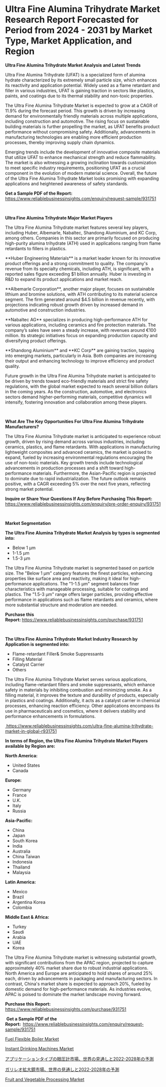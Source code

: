 <p><h1>Ultra Fine Alumina Trihydrate Market Research Report Forecasted for Period from 2024 -  2031 by Market Type, Market Application, and Region</h1></p><p><strong>Ultra Fine Alumina Trihydrate Market Analysis and Latest Trends</strong></p>
<p><p>Ultra Fine Alumina Trihydrate (UFAT) is a specialized form of alumina hydrate characterized by its extremely small particle size, which enhances its reactivity and application potential. Widely used as a flame retardant and filler in various industries, UFAT is gaining traction in sectors like plastics, paints, and coatings due to its thermal stability and non-toxic properties. </p><p>The Ultra Fine Alumina Trihydrate Market is expected to grow at a CAGR of 11.9% during the forecast period. This growth is driven by increasing demand for environmentally friendly materials across multiple applications, including construction and automotive. The rising focus on sustainable building materials is further propelling the market, as UFAT benefits product performance without compromising safety. Additionally, advancements in manufacturing technologies are enabling more efficient production processes, thereby improving supply chain dynamics. </p><p>Emerging trends include the development of innovative composite materials that utilize UFAT to enhance mechanical strength and reduce flammability. The market is also witnessing a growing inclination towards customization to meet specific industry requirements, positioning UFAT as a crucial component in the evolution of modern material science. Overall, the future of the Ultra Fine Alumina Trihydrate Market looks promising with expanding applications and heightened awareness of safety standards.</p></p>
<p><strong>Get a Sample PDF of the Report:&nbsp;</strong> <a href="https://www.reliablebusinessinsights.com/enquiry/request-sample/931751">https://www.reliablebusinessinsights.com/enquiry/request-sample/931751</a></p>
<p>&nbsp;</p>
<p><strong>Ultra Fine Alumina Trihydrate Major Market Players</strong></p>
<p><p>The Ultra Fine Alumina Trihydrate market features several key players, including Huber, Albemarle, Nabaltec, Shandong Aluminium, and KC Corp, among others. Companies in this sector are primarily focused on producing high-purity alumina trihydrate (ATH) used in applications ranging from flame retardants to fillers in plastics.</p><p>**Huber Engineering Materials** is a market leader known for its innovative product offerings and a strong commitment to quality. The company's revenue from its specialty chemicals, including ATH, is significant, with a reported sales figure exceeding $1 billion annually. Huber is investing in R&D to expand its product applications and market reach.</p><p>**Albemarle Corporation**, another major player, focuses on sustainable lithium and bromine solutions, with ATH contributing to its material science segment. The firm generated around $4.5 billion in revenue recently, with projections indicating robust growth driven by increased demand in automotive and construction industries.</p><p>**Nabaltec AG** specializes in producing high-performance ATH for various applications, including ceramics and fire protection materials. The company’s sales have seen a steady increase, with revenues around €100 million. Its strategic initiatives focus on expanding production capacity and diversifying product offerings.</p><p>**Shandong Aluminium** and **KC Corp** are gaining traction, tapping into emerging markets, particularly in Asia. Both companies are increasing their output and enhancing technology to improve efficiency and product quality.</p><p>Future growth in the Ultra Fine Alumina Trihydrate market is anticipated to be driven by trends toward eco-friendly materials and strict fire safety regulations, with the global market expected to reach several billion dollars in the coming years. As the construction, automotive, and electronics sectors demand higher-performing materials, competitive dynamics will intensify, fostering innovation and collaboration among these players.</p></p>
<p>&nbsp;</p>
<p><strong>What Are The Key Opportunities For Ultra Fine Alumina Trihydrate Manufacturers?</strong></p>
<p><p>The Ultra Fine Alumina Trihydrate market is anticipated to experience robust growth, driven by rising demand across various industries, including ceramics, plastics, and flame retardants. With applications in manufacturing lightweight composites and advanced ceramics, the market is poised to expand, fueled by increasing environmental regulations encouraging the use of non-toxic materials. Key growth trends include technological advancements in production processes and a shift toward high-performance materials. Furthermore, the Asian-Pacific region is projected to dominate due to rapid industrialization. The future outlook remains positive, with a CAGR exceeding 5% over the next five years, reflecting strong market potential.</p></p>
<p><strong>Inquire or Share Your Questions If Any Before Purchasing This Report:</strong> <a href="https://www.reliablebusinessinsights.com/enquiry/pre-order-enquiry/931751">https://www.reliablebusinessinsights.com/enquiry/pre-order-enquiry/931751</a></p>
<p>&nbsp;</p>
<p><strong>Market Segmentation</strong></p>
<p><strong>The Ultra Fine Alumina Trihydrate Market Analysis by types is segmented into:</strong></p>
<p><ul><li>Below 1 μm</li><li>1-1.5 μm</li><li>1.5-3 μm</li></ul></p>
<p><p>The Ultra Fine Alumina Trihydrate market is segmented based on particle size. The "Below 1 μm" category features the finest particles, enhancing properties like surface area and reactivity, making it ideal for high-performance applications. The "1-1.5 μm" segment balances finer characteristics with manageable processing, suitable for coatings and plastics. The "1.5-3 μm" range offers larger particles, providing effective performance in applications such as flame retardants and ceramics, where more substantial structure and moderation are needed.</p></p>
<p><strong>Purchase this Report:&nbsp;</strong><a href="https://www.reliablebusinessinsights.com/purchase/931751">https://www.reliablebusinessinsights.com/purchase/931751</a></p>
<p>&nbsp;</p>
<p><strong>The Ultra Fine Alumina Trihydrate Market Industry Research by Application is segmented into:</strong></p>
<p><ul><li>Flame-retardant Filler& Smoke Suppressants</li><li>Filling Material</li><li>Catalyst Carrier</li><li>Others</li></ul></p>
<p><p>The Ultra Fine Alumina Trihydrate Market serves various applications, including flame-retardant fillers and smoke suppressants, which enhance safety in materials by inhibiting combustion and minimizing smoke. As a filling material, it improves the texture and durability of products, especially in plastics and coatings. Additionally, it acts as a catalyst carrier in chemical processes, enhancing reaction efficiency. Other applications encompass its use in pharmaceuticals and cosmetics, where it delivers stability and performance enhancements in formulations.</p></p>
<p><a href="https://www.reliablebusinessinsights.com/ultra-fine-alumina-trihydrate-market-in-global-r931751">&nbsp;https://www.reliablebusinessinsights.com/ultra-fine-alumina-trihydrate-market-in-global-r931751</a></p>
<p><strong>In terms of Region, the Ultra Fine Alumina Trihydrate Market Players available by Region are:</strong></p>
<p>
    <p> <strong> North America: </strong>
        <ul>
            <li>United States</li>
            <li>Canada</li>
        </ul>
        </p> 
    <p> <strong> Europe: </strong>
        <ul>
            <li>Germany</li>
            <li>France</li>
            <li>U.K.</li>
            <li>Italy</li>
            <li>Russia</li>
        </ul>
        </p> 
    <p> <strong> Asia-Pacific: </strong>
        <ul>
            <li>China</li>
            <li>Japan</li>
            <li>South Korea</li>
            <li>India</li>
            <li>Australia</li>
            <li>China Taiwan</li>
            <li>Indonesia</li>
            <li>Thailand</li>
            <li>Malaysia</li>
        </ul>
        </p> 
    <p> <strong> Latin America: </strong>
        <ul>
            <li>Mexico</li>
            <li>Brazil</li>
            <li>Argentina Korea</li>
            <li>Colombia</li>
        </ul>
        </p> 
    <p> <strong> Middle East & Africa: </strong>
        <ul>
            <li>Turkey</li>
            <li>Saudi</li>
            <li>Arabia</li>
            <li>UAE</li>
            <li>Korea</li>
        </ul>
    </p>
    </p>
<p><p>The Ultra Fine Alumina Trihydrate market is witnessing substantial growth, with significant contributions from the APAC region, projected to capture approximately 40% market share due to robust industrial applications. North America and Europe are anticipated to hold shares of around 25% each, driven by advancements in packaging and manufacturing sectors. In contrast, China's market share is expected to approach 20%, fueled by domestic demand for high-performance materials. As industries evolve, APAC is poised to dominate the market landscape moving forward.</p></p>
<p><strong>Purchase this Report: </strong><a href="https://www.reliablebusinessinsights.com/purchase/931751">https://www.reliablebusinessinsights.com/purchase/931751</a></p>
<p>&nbsp;<strong>Get a Sample PDF of the Report:&nbsp;&nbsp;</strong><a href="https://www.reliablebusinessinsights.com/enquiry/request-sample/931751">https://www.reliablebusinessinsights.com/enquiry/request-sample/931751</a></p>
<p><strong></strong></p>
<p><p><a href="https://medium.com/@vaniquavaughn8/the-fuel-flexible-boiler-market-prioritizes-cost-control-and-efficiency-enhancement-4148ac67d692">Fuel Flexible Boiler Market</a></p><p><a href="https://github.com/AbbasMahmud554/Market-Research-Report-List-1/blob/main/instant-drinking-machines-market.md">Instant Drinking Machines Market</a></p><p><a href="https://medium.com/@napierswinnyfg/applanation-type-tonometers-market-global-outlook-and-forecast-2022-2028-b794792e122f">アプリケーションタイプの眼圧計市場、世界の見通しと2022-2028年の予測</a></p><p><a href="https://medium.com/@claudekluttzyvh/galilean-magnifying-glass-market-global-outlook-and-forecast-2022-2028-e9c5e23d51cf">ガリレオ拡大鏡市場、世界の見通しと2022-2028年の予測</a></p><p><a href="https://medium.com/@vaniquavaughn8/the-fruit-and-vegetable-processing-market-industry-provides-a-comprehensive-and-current-analysis-27e0e7ec2873">Fruit and Vegetable Processing Market</a></p></p>